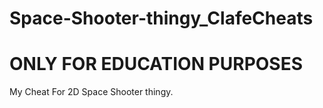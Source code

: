 # Space-Shooter-thingy_ClafeCheats
# ONLY FOR EDUCATION PURPOSES
My Cheat For 2D Space Shooter thingy.


